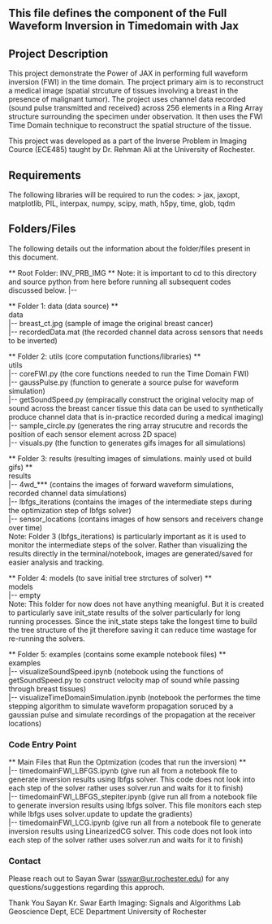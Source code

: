 ## This file defines the component of the Full Waveform Inversion in Timedomain with Jax


## Project Description 
This project demonstrate the Power of JAX in performing full waveform inversion (FWI) in the time domain. The project primary aim is to reconstruct a medical image (spatial strcuture of tissues involving a breast in the presence of  malignant tumor). The project uses channel data recorded (sound pulse transmitted and received) across 256 elements in a Ring Array structure surrounding the specimen under observation. It then uses the FWI Time Domain technique to reconstruct the spatial structure of the tissue. 

This project was developed as a part of the Inverse Problem in Imaging Cource (ECE485) taught by Dr. Rehman Ali at the University of Rochester.


## Requirements 
The following libraries will be required to run the codes:
    > jax, jaxopt, matplotlib, PIL, interpax, numpy, scipy, math, h5py, time, glob, tqdm


## Folders/Files 
The following details out the information about the folder/files present in this document.

** Root Folder: INV_PRB_IMG **
Note: it is important to cd to this directory and source python from here before running all subsequent codes discussed below.
|--

** Folder 1: data (data source) ** <br/> 
data<br/> 
    |-- breast_ct.jpg (sample of image the original breast cancer)<br/> 
    |-- recordedData.mat (the recorded channel data across sensors that needs to be inverted)<br/> 


** Folder 2: utils (core computation functions/libraries) ** <br/> 
utils <br/> 
    |-- coreFWI.py (the core functions needed to run the Time Domain FWI)<br/> 
    |-- gaussPulse.py (function to generate a source pulse for waveform simulation)<br/> 
    |-- getSoundSpeed.py (empiracally construct the original velocity map of sound across the breast cancer tissue this data can be used to synthetically produce channel data that is in-practice recorded during a medical imaging)<br/> 
    |-- sample_circle.py (generates the ring array strucutre and records the position of each sensor element across 2D space)<br/> 
    |-- visuals.py (the function to generates gifs images for all simulations)<br/> 


** Folder 3: results (resulting images of simulations. mainly used ot build gifs) ** <br/> 
results<br/> 
    |-- 4wd_*** (contains the images of forward waveform simulations, recorded channel data simulations)<br/> 
    |-- lbfgs_iterations (contains the images of the intermediate steps during the optimization step of lbfgs solver)<br/> 
    |-- sensor_locations (contains images of how sensors and receivers change over time)<br/> 
Note: Folder 3 (lbfgs_iterations) is particularly important as it is used to monitor the intermediate steps of the solver. Rather than visualizing the results directly in the terminal/notebook, images are generated/saved for easier analysis and tracking.<br/> 


** Folder 4: models (to save initial tree strctures of solver) ** <br/> 
models<br/> 
    |-- empty<br/> 
Note: This folder for now does not have anything meanigful. But it is created to particularly save init_state results of the solver particularly for long running processes. Since the init_state steps take the longest time to build the tree structure of the jit therefore saving it can reduce time wastage for re-running the solvers.<br/> 


** Folder 5: examples (contains some example notebook files) ** <br/> 
examples<br/> 
    |-- visualizeSoundSpeed.ipynb (notebook using the functions of getSoundSpeed.py to construct velocity map of sound while passing through breast tissues)<br/> 
    |-- visualizeTimeDomainSimulation.ipynb (notebook the performes the time stepping algorithm to simulate waveform propagation soruced by a gaussian pulse and simulate recordings of the propagation at the receiver locations)<br/> 


### Code Entry Point 
** Main Files that Run the Optmization (codes that run the inversion) **<br/> 
    |-- timedomainFWI_LBFGS.ipynb (give run all from a notebook file to generate inversion results using lbfgs solver. This code does not look into each step of the solver rather uses solver.run and waits for it to finish)<br/> 
    |-- timedomainFWI_LBFGS_stepiter.ipynb (give run all from a notebook file to generate inversion results using lbfgs solver. This file monitors each step while lbfgs uses solver.update to update the gradients)<br/> 
    |-- timedomainFWI_LCG.ipynb (give run all from a notebook file to generate inversion results using LinearizedCG  solver. This code does not look into each step of the solver rather uses solver.run and waits for it to finish)<br/> 


### Contact 
Please reach out to Sayan Swar (sswar@ur.rochester.edu) for any questions/suggestions regarding this approch.

Thank You
Sayan Kr. Swar
Earth Imaging: Signals and Algorithms Lab
Geoscience Dept, ECE Department
University of Rochester
